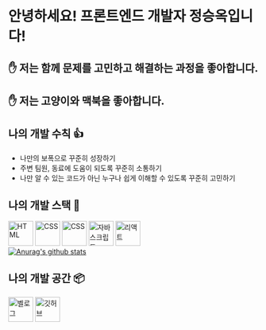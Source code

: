 # 안녕하세요! 프론트엔드 개발자 정승옥입니다!

## ✋ 저는 함께 문제를 고민하고 해결하는 과정을 좋아합니다.

## ✋ 저는 고양이와 맥북을 좋아합니다.

## 나의 개발 수칙 👍

- 나만의 보폭으로 꾸준히 성장하기
- 주변 팀원, 동료에 도움이 되도록 꾸준히 소통하기
- 나만 알 수 있는 코드가 아닌 누구나 쉽게 이해할 수 있도록 꾸준히 고민하기

## 나의 개발 스택 📌

<a><img src="https://media.vlpt.us/images/jacoblee19/post/37558a06-0678-4657-adb2-e1e957e6d8f0/html.webp" alt="HTML" width="50" height="50"></a>
<a><img src="https://media.vlpt.us/images/daybreak/post/1c7df7ec-65ee-4617-8b97-31dddd944dc3/css.jpg" alt="CSS" width="50" height="50"></a>
<a><img src="https://heropy.blog/css/images/vendor_icons/sass.png" alt="CSS" width="50" height="50"></a>
<a><img src="https://upload.wikimedia.org/wikipedia/commons/thumb/9/99/Unofficial_JavaScript_logo_2.svg/1200px-Unofficial_JavaScript_logo_2.svg.png" alt="자바스크립트" width="50" height="50"></a>
<a><img src="https://reactjs-kr.firebaseapp.com/logo-og.png" alt="리액트" width="50" height="50"></a><br/>
[![Anurag's github stats](https://github-readme-stats.vercel.app/api?username=Jeong-seungok)](https://github.com/anuraghazra/github-readme-stats)

## 나의 개발 공간 📦

<a href="https://velog.io/@vsnm25"><img src="https://media.vlpt.us/images/velog/post/ebf87853-b6b7-47af-a659-d97fb39e66b0/velog_logo.png" alt="벨로그" width="50" height="50"></a>
<a href="https://github.com/Jeong-seungok"><img src="https://github.githubassets.com/images/modules/logos_page/GitHub-Mark.png" alt="깃허브" width="50" height="50"></a>
